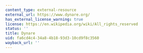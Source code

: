 ```yaml
---
content_type: external-resource
external_url: https://www.dynare.org/
has_external_license_warning: true
license: https://en.wikipedia.org/wiki/All_rights_reserved
status: ''
title: Dynare
uid: fa6cd4c4-34a8-4b18-93d3-10cd9f8c3560
wayback_url: ''
---
```

